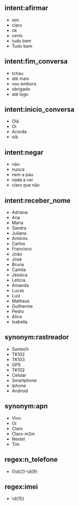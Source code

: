 
## intent:afirmar
- sim
- claro
- ok
- certo
- tudo bem
- Tudo bem

## intent:fim_conversa
- tchau
- até mais
- vou embora
- obrigado
- até logo

## intent:inicio_conversa
- Olá
- Oi
- Acorda
- olá

## intent:negar
- não
- nunca
- nem a pau
- nada a ver
- claro que não

## intent:receber_nome
- Adriana
- Ana
- Maria
- Sandra
- Juliana
- Antônio
- Carlos
- Francisco
- João
- José
- Bruna
- Camila
- Jéssica
- Letícia
- Amanda
- Lucas
- Luiz
- Matheus
- Guilherme
- Pedro
- Alice
- Isabella

## synonym:rastreador
- Suntech
- TK102
- TK103
- GPS
- TK102
- Celular
- Smartphone
- Iphone
- Android

## synonym:apn
- Vivo
- Oi
- Claro
- Claro-m2m
- Nextel
- Tim

## regex:n_telefone
- 0\d{2}\-\d{9}

## regex:imei
- \d{15}
